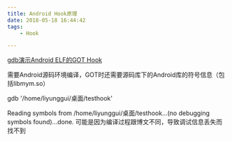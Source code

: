 ```yaml
---
title: Android Hook原理
date: 2018-05-18 16:44:42
tags: 
	- Hook

---
```


[gdb演示Android ELF的GOT Hook](http://laokaddk.blog.51cto.com/368606/1168989/ ) 

需要Android源码环境编译，GOT时还需要源码库下的Android库的符号信息（包括libmym.so）

gdb '/home/liyunggui/桌面/testhook'

Reading symbols from /home/liyunggui/桌面/testhook...(no debugging symbols found)...done. 可能是因为编译过程跟博文不同，导致调试信息丢失而找不到


